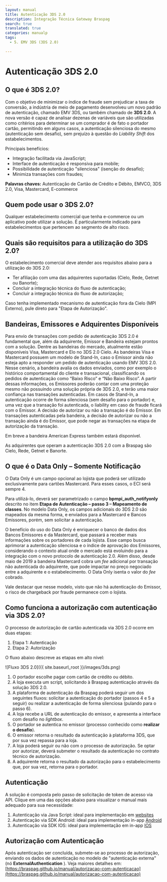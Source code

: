 ```yaml
---
layout: manual
title: Autenticação 3DS 2.0
description: Integração Técnica Gateway Braspag
search: true
translated: true
categories: manualp
tags:
  - 5. EMV 3DS (3DS 2.0)
  
---
```


# Autenticação 3DS 2.0

## O que é 3DS 2.0?

Com o objetivo de minimizar o índice de fraude sem prejudicar a taxa de conversão, a indústria de meio de pagamento desenvolveu um novo padrão de autenticação, chamado EMV 3DS, ou também chamado de **3DS 2.0**. A nova versão é capaz de analisar dezenas de variáveis que são utilizadas como critérios para determinar se um comprador é de fato o portador cartão, permitindo em alguns casos, a autenticação silenciosa do mesmo (autenticação sem desafio), sem prejuízo à questão do _Liability Shift_ dos estabelecimentos.

Principais benefícios:

- Integração facilitada via JavaScript;
- Interface de autenticação é responsiva para mobile;
- Possibilidade de autenticação &quot;silenciosa&quot; (isenção do desafio);
- Minimiza transações com fraudes;

**Palavras chaves:** Autenticação de Cartão de Crédito e Débito, EMVCO, 3DS 2.0, Visa, Mastercard, E-commerce

## Quem pode usar o 3DS 2.0?

Qualquer estabelecimento comercial que tenha e-commerce ou um aplicativo pode utilizar a solução. É particularmente indicado para estabelecimentos que pertencem ao segmento de alto risco.

## Quais são requisitos para a utilização do 3DS 2.0?

O estabelecimento comercial deve atender aos requisitos abaixo para a utilização do 3DS 2.0:

- Ter afiliação com uma das adquirentes suportadas (Cielo, Rede, Getnet ou Banorte);
- Concluir a integração técnica do fluxo de autenticação;
- Concluir a integração técnica do fluxo de autorização;

<aside class="notice">Caso tenha implementado mecanismo de autenticação fora da Cielo (MPI Externo), pule direto para "Etapa de Autorização".</aside>

## Bandeiras, Emissores e Adquirentes Disponíveis

Para envio de transações com pedido de autenticação 3DS 2.0 é fundamental que, além da adquirente, Emissor e Bandeira estejam prontos com a solução. Dentre as bandeiras do mercado, atualmente estão disponíveis Visa, Mastercard e Elo no 3DS 2.0 Cielo. As bandeiras Visa e Mastercard possuem um modelo de Stand-In, caso o Emissor ainda não esteja apto a responder um pedido de autenticação usando EMV 3DS 2.0. Nesse cenário, a bandeira avalia os dados enviados, como por exemplo o histórico comportamental do cliente e transacional, classificando os pedidos de autenticação como “Baixo Risco” e “Não Baixo Risco”. A partir dessas informações, os Emissores poderão contar com uma proteção mesmo não possuindo uma solução própria de 3DS 2.0, e terão uma maior confiança nas transações autenticadas. Em casos de Stand-In, a autenticação ocorre de forma silenciosa (sem desafio para o portador) e, uma vez que a transação foi autenticada, o liability em caso de fraude ficará com o Emissor. A decisão de autorizar ou não a transação é do Emissor. Em transações autenticadas pela bandeira, a decisão de autorizar ou não a transação ainda é do Emissor, que pode negar as transações na etapa de autorização da transação.

Em breve a bandeira American Express também estará disponível.

As adquirentes que operam a autenticação 3DS 2.0 com a Braspag são Cielo, Rede, Getnet e Banorte.

## O que é o Data Only – Somente Notificação

O Data Only é um campo opcional ao lojista que poderá ser utilizado exclusivamente para cartões Mastercard. Para esses casos, o ECI será sempre 4.

Para utilizá-lo, deverá ser parametrizado o campo **bpmpi_auth_notifyonly** descrito no item **Etapa de Autenticação – passo 3 – Mapeamento de classes**. No modelo Data Only, os campos adicionais do 3DS 2.0 são mapeados da mesma forma, e enviados para a Mastercard e Bancos Emissores, porém, sem solicitar a autenticação.

O benefício do uso do Data Only é enriquecer o banco de dados dos Bancos Emissores e da Mastercard, que passará a receber mais informações sobre os portadores de cada lojista. Esse campo busca aprimorar a autenticação silenciosa e o índice de aprovação dos Emissores, considerando o contexto atual onde o mercado está evoluindo para a integração com o novo protocolo de autenticação 2.0. Além disso, desde maio de 2019 a bandeira Mastercard cobra um _fee_ adicional por transação não autenticada do adquirente, que pode impactar no preço negociado entre a adquirente e o estabelecimento. O Data Only isenta o valor do _fee_ cobrado.

Vale destacar que nesse modelo, visto que não há autenticação do Emissor, o risco de chargeback por fraude permanece com o lojista.

## Como funciona a autorização com autenticação via 3DS 2.0?

O processo de autorização de cartão autenticada via 3DS 2.0 ocorre em duas etapas:

1. Etapa 1: Autenticação
2. Etapa 2: Autorização

O fluxo abaixo descreve as etapas em alto nível:

![Fluxo 3DS 2.0]({{ site.baseurl_root }}/images/3ds.png)

1. O portador escolhe pagar com cartão de crédito ou débito.
2. A loja executa um script, solicitando à Braspag autenticação através da solução 3DS 2.0.
3. A plataforma de autenticação da Braspag poderá seguir um dos seguintes fluxos: solicitar a autenticação do portador (passos 4 e 5 a seguir) ou realizar a autenticação de forma silenciosa (pulando para o passo 6).
4. A loja recebe a URL de autenticação do emissor, e apresenta a interface com desafio no _lightbox_.
5. O portador se autentica no emissor (processo conhecido como **realizar o desafio**).
6. O emissor retorna o resultado da autenticação à plataforma 3DS, que por sua vez repassa para a loja.
7. A loja poderá seguir ou não com o processo de autorização. Se optar por autorizar, deverá submeter o resultado da autenticação no contrato técnico de autorização.
8. A adquirente retorna o resultado da autorização para o estabelecimento que, por sua vez, retorna para o portador.

## Autenticação

A solução é composta pelo passo de solicitação de token de acesso via API. 
Clique em uma das opções abaixo para visualizar o manual mais adequado para sua necessidade: 

1. Autenticação via Java Script: ideal para implementação em [websites](https://braspag.github.io/manual/integracao-javascript)
2. Autenticação via SDK Android: ideal para implementação in-app [Android](https://braspag.github.io/manual/integracao-sdk-android)
3. Autenticação via SDK IOS: ideal para implementação em in-app [IOS](https://braspag.github.io/manual/integracao-sdk-ios)

## Autorização com Autenticação

Após autenticação ser concluída, submete-se ao processo de autorização, enviando os dados de autenticação no modelo de &quot;autenticação externa&quot; (nó **ExternalAuthentication** ).
Veja maiores detalhes em: [https://braspag.github.io/manual/autorizacao-com-autenticacao](https://braspag.github.io/manual/autorizacao-com-autenticacao)
